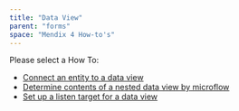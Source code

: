 ```yaml
---
title: "Data View"
parent: "forms"
space: "Mendix 4 How-to's"
---
```

Please select a How To:

*   [Connect an entity to a data view](connect-an-entity-to-a-data-view)
*   [Determine contents of a nested data view by microflow](determine-contents-of-a-nested-data-view-by-microflow)
*   [Set up a listen target for a data view](set-up-a-listen-target-for-a-data-view)
